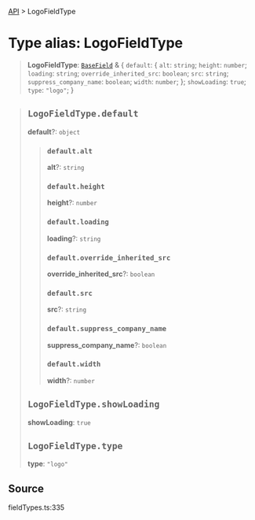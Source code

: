 [API](../index.md) > LogoFieldType

# Type alias: LogoFieldType

> **LogoFieldType**: [`BaseField`](type-alias.BaseField.md) & \{
  `default`: \{
    `alt`: `string`;
    `height`: `number`;
    `loading`: `string`;
    `override_inherited_src`: `boolean`;
    `src`: `string`;
    `suppress_company_name`: `boolean`;
    `width`: `number`;
  };
  `showLoading`: `true`;
  `type`: `"logo"`;
 }

> ## `LogoFieldType.default`
>
> **default**?: `object`
>
> > ### `default.alt`
> >
> > **alt**?: `string`
> >
> > ### `default.height`
> >
> > **height**?: `number`
> >
> > ### `default.loading`
> >
> > **loading**?: `string`
> >
> > ### `default.override_inherited_src`
> >
> > **override\_inherited\_src**?: `boolean`
> >
> > ### `default.src`
> >
> > **src**?: `string`
> >
> > ### `default.suppress_company_name`
> >
> > **suppress\_company\_name**?: `boolean`
> >
> > ### `default.width`
> >
> > **width**?: `number`
> >
> >
>
> ## `LogoFieldType.showLoading`
>
> **showLoading**: `true`
>
> ## `LogoFieldType.type`
>
> **type**: `"logo"`
>
>

## Source

fieldTypes.ts:335

